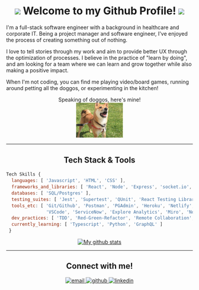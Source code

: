 <!--
**katherinemtam/katherinemtam** is a ✨ _special_ ✨ repository because its `README.md` (this file) appears on your GitHub profile.

Here are some ideas to get you started:

- 🔭 I’m currently working on ...
- 🌱 I’m currently learning ...
- 👯 I’m looking to collaborate on ...
- 🤔 I’m looking for help with ...
- 💬 Ask me about ...
- 📫 How to reach me: ...
- 😄 Pronouns: ...
- ⚡ Fun fact: ...
-->

<div align="left">
  <h1 align="center">
      <img src="https://emojis.slackmojis.com/emojis/images/1563480763/5999/meow_party.gif?1563480763" width="30"/>
      Welcome to my Github Profile!
      <img src="https://emojis.slackmojis.com/emojis/images/1547582922/5197/party_blob.gif?1547582922" width="30"> 
  </h1>
    
  I'm a full-stack software engineer with a background in healthcare and corporate IT. Being a project manager and software engineer, I've enjoyed the process of creating something out of nothing. 

  I love to tell stories through my work and aim to provide better UX through the optimization of processes. I believe in the practice of "learn by doing", and am looking for a team where we can learn and grow together while also making a positive impact.

  When I'm not coding, you can find me playing video/board games, running around petting all the doggos, or experimenting in the kitchen! 

  <p align="center">
  Speaking of doggos, here's mine!</br>
  <img src="willow.jpg" width="25%"/>
  </p>
</div>

---

<div align="left">
  <h2 align="center">Tech Stack & Tools</h2>

```js  
Tech Skills {
  languages: [ 'Javascript', 'HTML', 'CSS' ],
  frameworks_and_libraries: [ 'React', 'Node', 'Express', 'socket.io', TailwindCSS ],
  databases: [ 'SQL/Postgres' ],
  testing_suites: [ 'Jest', 'Supertest', 'QUnit', 'React Testing Library' ],
  tools_etc: [ 'Git/Github', 'Postman', 'PGAdmin', 'Heroku', 'Netlify', 
               'VSCode', 'ServiceNow', 'Explore Analytics', 'Miro', 'Notion' ],
  dev_practices: [ 'TDD', 'Red-Green-Refactor', 'Remote Collaboration', 'Agile Methodologies' ],
  currently_learning: [ 'Typescript', 'Python', 'GraphQL' ]
 }
```

</div>

<div align="center"> 
  
[![My github stats](https://github-readme-stats.vercel.app/api?username=katherinemtam&hide=stars,issues&show_icons=true&include_all_commits=true&theme=dracula)](https://github.com/prudhomk/github-readme-stats)
  
</div>


---
<div align="center">
  <h2>Connect with me!</h2>
  <a href="mailto:katherinemtam@gmail.com?subject=[GitHub]%20🔥%20Profile%20Contact&body=Hi%20Katherine, %0dI am reaching out to you in regards to..." target="_blank">
    <img src="https://img.shields.io/badge/e‑mail-D14836.svg?style=for-the-badge&logo=GMail&logoColor=white" alt=email style="margin-bottom: 5px;"/>
  </a>

  <a href="https://github.com/katherinemtam" target="_blank">
    <img src=https://img.shields.io/badge/github-%2324292e.svg?&style=for-the-badge&logo=github&logoColor=white alt=github style="margin-bottom: 5px;" />
  </a>

  <a href="https://www.linkedin.com/in/katherinemtam/" target="_blank">
    <img src=https://img.shields.io/badge/linkedin-%231E77B5.svg?&style=for-the-badge&logo=linkedin&logoColor=white alt=linkedin style="margin-bottom: 5px;" />
  </a>
</div>



